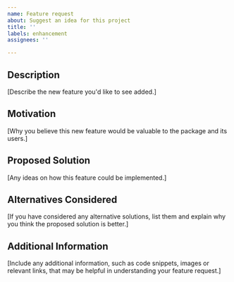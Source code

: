 ```yaml
---
name: Feature request
about: Suggest an idea for this project
title: ''
labels: enhancement
assignees: ''

---
```


## Description
[Describe the new feature you'd like to see added.]

## Motivation
[Why you believe this new feature would be valuable to the package and its users.]

## Proposed Solution
[Any ideas on how this feature could be implemented.]

## Alternatives Considered
[If you have considered any alternative solutions, list them and explain why you think the proposed solution is better.]

## Additional Information
[Include any additional information, such as code snippets, images or relevant links, that may be helpful in understanding your feature request.]
